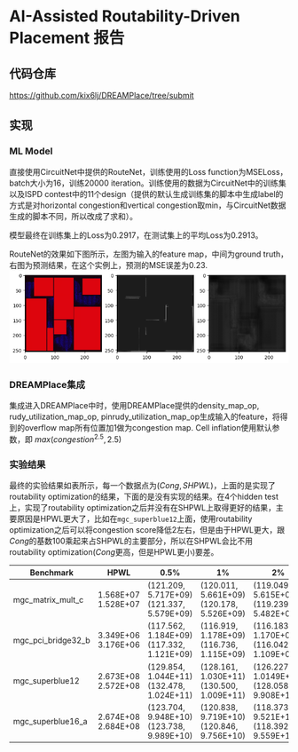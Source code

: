 # AI-Assisted Routability-Driven Placement 报告

## 代码仓库
https://github.com/kix6lj/DREAMPlace/tree/submit

## 实现
### ML Model
直接使用CircuitNet中提供的RouteNet，训练使用的Loss function为MSELoss，batch大小为16，训练20000 iteration。训练使用的数据为CircuitNet中的训练集以及ISPD contest中的11个design（提供的默认生成训练集的脚本中生成label的方式是对horizontal congestion和vertical congestion取min，与CircuitNet数据生成的脚本不同，所以改成了求和）。

模型最终在训练集上的Loss为0.2917，在测试集上的平均Loss为0.2913。

RouteNet的效果如下图所示，左图为输入的feature map，中间为ground truth，右图为预测结果，在这个实例上，预测的MSE误差为0.23.
![示例](img.png)

### DREAMPlace集成
集成进入DREAMPlace中时，使用DREAMPlace提供的density_map_op, rudy_utilization_map_op, pinrudy_utilization_map_op生成输入的feature，将得到的overflow map所有位置加1做为congestion map. Cell inflation使用默认参数，即 $max(congestion^{2.5}, 2.5)$


### 实验结果

最终的实验结果如表所示，每一个数据点为$(Cong, SHPWL)$，上面的是实现了routability optimization的结果，下面的是没有实现的结果。在4个hidden test上，实现了routability optimization之后并没有在SHPWL上取得更好的结果，主要原因是HPWL更大了，比如在`mgc_superblue12`上面，使用routability optimization之后可以将congestion score降低2左右，但是由于HPWL更大，跟$Cong$的基数100乘起来占SHPWL的主要部分，所以在SHPWL会比不用routability optimization($Cong$更高，但是HPWL更小)要差。

| Benchmark          | HPWL                     | $0.5\%$                                        | $1\%$                                          | $2\%$                                           | $5\%$                                          |
| ------------------ | ------------------------ | ---------------------------------------------- | ---------------------------------------------- | ----------------------------------------------- | ---------------------------------------------- |
| mgc_matrix_mult_c  | 1.568E+07 <br> 1.528E+07 | (121.209, 5.717E+09) <br> (121.337, 5.579E+09) | (120.011, 5.661E+09) <br> (120.178, 5.526E+09) | (119.049, 5.615E+09) <br> (119.239, 5.482E+09)  | (117.922, 5.562E+09) <br> (118.100, 5.430E+09) |                            
| mgc_pci_bridge32_b | 3.349E+06 <br> 3.176E+06 | (117.562, 1.184E+09) <br> (117.332, 1.121E+09) | (116.919, 1.178E+09) <br> (116.736, 1.115E+09) | (116.183, 1.170E+09) <br> (116.042, 1.109E+09)  | (115.317, 1.162E+09) <br> (115.259, 1.101E+09) |                              
| mgc_superblue12    | 2.673E+08 <br> 2.572E+08 | (129.854, 1.044E+11) <br> (132.478, 1.024E+11) | (128.161, 1.030E+11) <br> (130.500, 1.009E+11) | (126.227, 1.0149E+11) <br> (128.058, 9.908E+10) | (123.321, 9.915E+10) <br> (124.217, 9.611E+10) |                           
| mgc_superblue16_a  | 2.674E+08 <br> 2.684E+08 | (123.704, 9.948E+10) <br> (123.738, 9.989E+10) | (120.838, 9.719E+10) <br> (120.846, 9.756E+10) | (118.373, 9.521E+10) <br> (118.392, 9.559E+10)  | (116.322, 9.356E+10) <br> (116.336, 9.393E+10) |